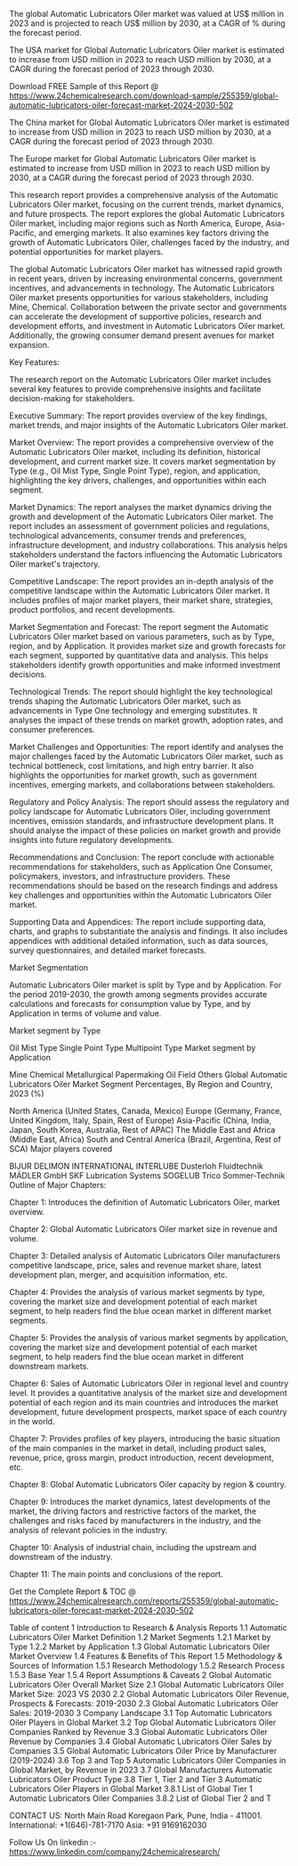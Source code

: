 The global Automatic Lubricators Oiler market was valued at US$ million in 2023 and is projected to reach US$ million by 2030, at a CAGR of % during the forecast period.

The USA market for Global Automatic Lubricators Oiler market is estimated to increase from USD million in 2023 to reach USD million by 2030, at a CAGR during the forecast period of 2023 through 2030.

Download FREE Sample of this Report @ https://www.24chemicalresearch.com/download-sample/255359/global-automatic-lubricators-oiler-forecast-market-2024-2030-502

The China market for Global Automatic Lubricators Oiler market is estimated to increase from USD million in 2023 to reach USD million by 2030, at a CAGR during the forecast period of 2023 through 2030.

The Europe market for Global Automatic Lubricators Oiler market is estimated to increase from USD million in 2023 to reach USD million by 2030, at a CAGR during the forecast period of 2023 through 2030.

This research report provides a comprehensive analysis of the Automatic Lubricators Oiler market, focusing on the current trends, market dynamics, and future prospects. The report explores the global Automatic Lubricators Oiler market, including major regions such as North America, Europe, Asia-Pacific, and emerging markets. It also examines key factors driving the growth of Automatic Lubricators Oiler, challenges faced by the industry, and potential opportunities for market players.

The global Automatic Lubricators Oiler market has witnessed rapid growth in recent years, driven by increasing environmental concerns, government incentives, and advancements in technology. The Automatic Lubricators Oiler market presents opportunities for various stakeholders, including Mine, Chemical. Collaboration between the private sector and governments can accelerate the development of supportive policies, research and development efforts, and investment in Automatic Lubricators Oiler market. Additionally, the growing consumer demand present avenues for market expansion.

Key Features:

The research report on the Automatic Lubricators Oiler market includes several key features to provide comprehensive insights and facilitate decision-making for stakeholders.

Executive Summary: The report provides overview of the key findings, market trends, and major insights of the Automatic Lubricators Oiler market.

Market Overview: The report provides a comprehensive overview of the Automatic Lubricators Oiler market, including its definition, historical development, and current market size. It covers market segmentation by Type (e.g., Oil Mist Type, Single Point Type), region, and application, highlighting the key drivers, challenges, and opportunities within each segment.

Market Dynamics: The report analyses the market dynamics driving the growth and development of the Automatic Lubricators Oiler market. The report includes an assessment of government policies and regulations, technological advancements, consumer trends and preferences, infrastructure development, and industry collaborations. This analysis helps stakeholders understand the factors influencing the Automatic Lubricators Oiler market's trajectory.

Competitive Landscape: The report provides an in-depth analysis of the competitive landscape within the Automatic Lubricators Oiler market. It includes profiles of major market players, their market share, strategies, product portfolios, and recent developments.

Market Segmentation and Forecast: The report segment the Automatic Lubricators Oiler market based on various parameters, such as by Type, region, and by Application. It provides market size and growth forecasts for each segment, supported by quantitative data and analysis. This helps stakeholders identify growth opportunities and make informed investment decisions.

Technological Trends: The report should highlight the key technological trends shaping the Automatic Lubricators Oiler market, such as advancements in Type One technology and emerging substitutes. It analyses the impact of these trends on market growth, adoption rates, and consumer preferences.

Market Challenges and Opportunities: The report identify and analyses the major challenges faced by the Automatic Lubricators Oiler market, such as technical bottleneck, cost limitations, and high entry barrier. It also highlights the opportunities for market growth, such as government incentives, emerging markets, and collaborations between stakeholders.

Regulatory and Policy Analysis: The report should assess the regulatory and policy landscape for Automatic Lubricators Oiler, including government incentives, emission standards, and infrastructure development plans. It should analyse the impact of these policies on market growth and provide insights into future regulatory developments.

Recommendations and Conclusion: The report conclude with actionable recommendations for stakeholders, such as Application One Consumer, policymakers, investors, and infrastructure providers. These recommendations should be based on the research findings and address key challenges and opportunities within the Automatic Lubricators Oiler market.

Supporting Data and Appendices: The report include supporting data, charts, and graphs to substantiate the analysis and findings. It also includes appendices with additional detailed information, such as data sources, survey questionnaires, and detailed market forecasts.

Market Segmentation

Automatic Lubricators Oiler market is split by Type and by Application. For the period 2019-2030, the growth among segments provides accurate calculations and forecasts for consumption value by Type, and by Application in terms of volume and value.

Market segment by Type

Oil Mist Type
Single Point Type
Multipoint Type
Market segment by Application

Mine
Chemical
Metallurgical
Papermaking
Oil Field
Others
Global Automatic Lubricators Oiler Market Segment Percentages, By Region and Country, 2023 (%)

North America (United States, Canada, Mexico)
Europe (Germany, France, United Kingdom, Italy, Spain, Rest of Europe)
Asia-Pacific (China, India, Japan, South Korea, Australia, Rest of APAC)
The Middle East and Africa (Middle East, Africa)
South and Central America (Brazil, Argentina, Rest of SCA)
Major players covered

BIJUR DELIMON INTERNATIONAL
INTERLUBE
Dusterloh Fluidtechnik
MÄDLER GmbH
SKF Lubrication Systems
SOGELUB
Trico
Sommer-Technik
Outline of Major Chapters:

Chapter 1: Introduces the definition of Automatic Lubricators Oiler, market overview.

Chapter 2: Global Automatic Lubricators Oiler market size in revenue and volume.

Chapter 3: Detailed analysis of Automatic Lubricators Oiler manufacturers competitive landscape, price, sales and revenue market share, latest development plan, merger, and acquisition information, etc.

Chapter 4: Provides the analysis of various market segments by type, covering the market size and development potential of each market segment, to help readers find the blue ocean market in different market segments.

Chapter 5: Provides the analysis of various market segments by application, covering the market size and development potential of each market segment, to help readers find the blue ocean market in different downstream markets.

Chapter 6: Sales of Automatic Lubricators Oiler in regional level and country level. It provides a quantitative analysis of the market size and development potential of each region and its main countries and introduces the market development, future development prospects, market space of each country in the world.

Chapter 7: Provides profiles of key players, introducing the basic situation of the main companies in the market in detail, including product sales, revenue, price, gross margin, product introduction, recent development, etc.

Chapter 8: Global Automatic Lubricators Oiler capacity by region & country.

Chapter 9: Introduces the market dynamics, latest developments of the market, the driving factors and restrictive factors of the market, the challenges and risks faced by manufacturers in the industry, and the analysis of relevant policies in the industry.

Chapter 10: Analysis of industrial chain, including the upstream and downstream of the industry.

Chapter 11: The main points and conclusions of the report.

Get the Complete Report & TOC @ https://www.24chemicalresearch.com/reports/255359/global-automatic-lubricators-oiler-forecast-market-2024-2030-502

Table of content
1 Introduction to Research & Analysis Reports
1.1 Automatic Lubricators Oiler Market Definition
1.2 Market Segments
1.2.1 Market by Type
1.2.2 Market by Application
1.3 Global Automatic Lubricators Oiler Market Overview
1.4 Features & Benefits of This Report
1.5 Methodology & Sources of Information
1.5.1 Research Methodology
1.5.2 Research Process
1.5.3 Base Year
1.5.4 Report Assumptions & Caveats
2 Global Automatic Lubricators Oiler Overall Market Size
2.1 Global Automatic Lubricators Oiler Market Size: 2023 VS 2030
2.2 Global Automatic Lubricators Oiler Revenue, Prospects & Forecasts: 2019-2030
2.3 Global Automatic Lubricators Oiler Sales: 2019-2030
3 Company Landscape
3.1 Top Automatic Lubricators Oiler Players in Global Market
3.2 Top Global Automatic Lubricators Oiler Companies Ranked by Revenue
3.3 Global Automatic Lubricators Oiler Revenue by Companies
3.4 Global Automatic Lubricators Oiler Sales by Companies
3.5 Global Automatic Lubricators Oiler Price by Manufacturer (2019-2024)
3.6 Top 3 and Top 5 Automatic Lubricators Oiler Companies in Global Market, by Revenue in 2023
3.7 Global Manufacturers Automatic Lubricators Oiler Product Type
3.8 Tier 1, Tier 2 and Tier 3 Automatic Lubricators Oiler Players in Global Market
3.8.1 List of Global Tier 1 Automatic Lubricators Oiler Companies
3.8.2 List of Global Tier 2 and T

CONTACT US:
North Main Road Koregaon Park, Pune, India - 411001.
International: +1(646)-781-7170
Asia: +91 9169162030

Follow Us On linkedin :- https://www.linkedin.com/company/24chemicalresearch/
